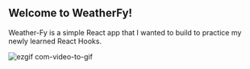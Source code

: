 ## Welcome to WeatherFy!

Weather-Fy is a simple React app that I wanted to build to practice my newly learned React Hooks.

![ezgif com-video-to-gif](https://user-images.githubusercontent.com/99862668/222553955-3ed8e146-3a0e-498c-8479-e551a873a505.gif)

